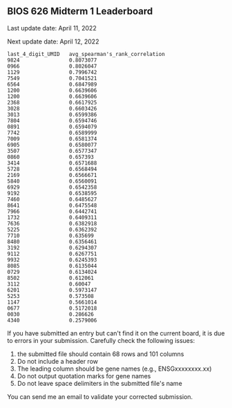 ## BIOS 626 Midterm 1 Leaderboard

Last update date: April 11, 2022

Next update date: April 12, 2022



```
last_4_digit_UMID   avg_spearman's_rank_correlation
9824				0.8073077
0966				0.8026047
1129				0.7996742
7549				0.7041521
6564				0.6847989
1200				0.6639606
1200				0.6639606
2368				0.6617925
3028				0.6603426
3013				0.6599386
7804				0.6594746
0891				0.6594079
7742				0.6589999
7009				0.6581374
6905				0.6580077
3507				0.6577347
0860				0.657393
3414				0.6571688
5728				0.6568494
2169				0.6566671
5840				0.6560091
6929				0.6542358
9192				0.6538595
7460				0.6485627
8641				0.6475548
7966				0.6442741
1732				0.6409311
7636				0.6382918
5225				0.6362392
7710				0.635699
8480				0.6356461
3192				0.6294307
9112				0.6267751
9932				0.6245393
8085				0.6135044
0729				0.6134024
8502				0.612061
3112				0.60047
6201				0.5973147
5253				0.573508
1147				0.5661014
0677				0.5172018
0030				0.286626
4340				0.2579006
```

If you have submitted an entry but can't find it on the current board, it is due to errors in your submission. Carefully check the following issues: 

1. the submitted file should contain 68 rows and 101 columns 
2. Do not include a header row 
3. The leading column should be gene names (e.g., ENSGxxxxxxxx.xx)
4. Do not output quotation marks for gene names
5. Do not leave space delimiters in the submitted file's name

You can send me an email to validate your corrected submission. 
